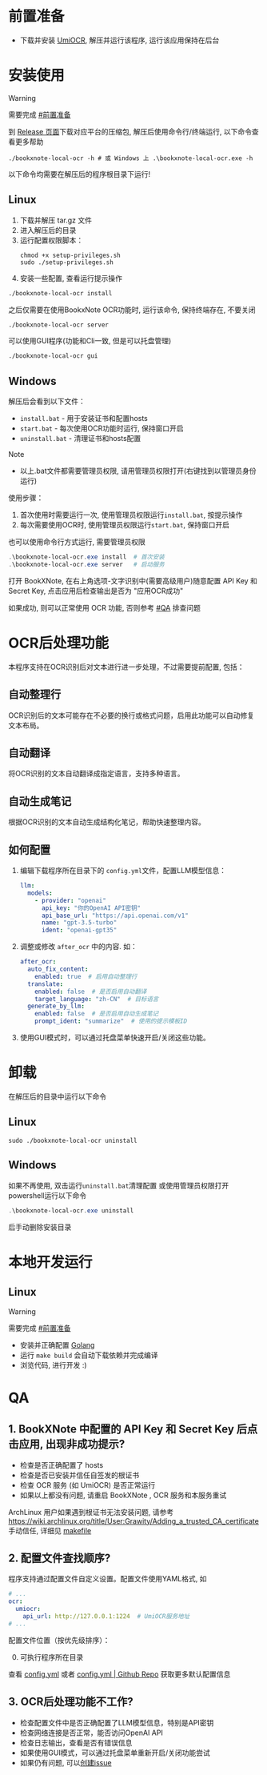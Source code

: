 # 前置准备
- 下载并安装 [UmiOCR](https://github.com/hiroi-sora/Umi-OCR), 解压并运行该程序, 运行该应用保持在后台

# 安装使用
> [!warning]
> 需要完成 [#前置准备](#前置准备)

到 [Release 页面](https://github.com/StrayDragon/bookxnote-local-ocr/releases)下载对应平台的压缩包, 解压后使用命令行/终端运行, 以下命令查看更多帮助
```
./bookxnote-local-ocr -h # 或 Windows 上 .\bookxnote-local-ocr.exe -h
```

以下命令均需要在解压后的程序根目录下运行!

## Linux

1. 下载并解压 tar.gz 文件
2. 进入解压后的目录
3. 运行配置权限脚本：
   ```
   chmod +x setup-privileges.sh
   sudo ./setup-privileges.sh
   ```
4. 安装一些配置, 查看运行提示操作
```sh
./bookxnote-local-ocr install
```

之后仅需要在使用BookxNote OCR功能时, 运行该命令, 保持终端存在, 不要关闭
```sh
./bookxnote-local-ocr server
```

可以使用GUI程序(功能和Cli一致, 但是可以托盘管理)
```sh
./bookxnote-local-ocr gui
```

## Windows

解压后会看到以下文件：
- `install.bat` - 用于安装证书和配置hosts
- `start.bat` - 每次使用OCR功能时运行, 保持窗口开启
- `uninstall.bat` - 清理证书和hosts配置

> [!note]
> - 以上.bat文件都需要管理员权限, 请用管理员权限打开(右键找到以管理员身份运行)

使用步骤：
1. 首次使用时需要运行一次, 使用管理员权限运行`install.bat`, 按提示操作
2. 每次需要使用OCR时, 使用管理员权限运行`start.bat`, 保持窗口开启

也可以使用命令行方式运行, 需要管理员权限
```powershell
.\bookxnote-local-ocr.exe install  # 首次安装
.\bookxnote-local-ocr.exe server   # 启动服务
```

打开 BookXNote, 在右上角选项-文字识别中(需要高级用户)随意配置 API Key 和 Secret Key, 点击应用后检查输出是否为 "应用OCR成功"

如果成功, 则可以正常使用 OCR 功能, 否则参考 [#QA](#QA) 排查问题

# OCR后处理功能

本程序支持在OCR识别后对文本进行进一步处理，不过需要提前配置, 包括：

## 自动整理行

OCR识别后的文本可能存在不必要的换行或格式问题，启用此功能可以自动修复文本布局。

## 自动翻译

将OCR识别的文本自动翻译成指定语言，支持多种语言。

## 自动生成笔记

根据OCR识别的文本自动生成结构化笔记，帮助快速整理内容。

## 如何配置

1. 编辑下载程序所在目录下的 `config.yml`文件，配置LLM模型信息：
   ```yaml
   llm:
     models:
       - provider: "openai"
         api_key: "你的OpenAI API密钥"
         api_base_url: "https://api.openai.com/v1"
         name: "gpt-3.5-turbo"
         ident: "openai-gpt35"
   ```

2. 调整或修改 `after_ocr` 中的内容. 如：
   ```yaml
   after_ocr:
     auto_fix_content:
       enabled: true  # 启用自动整理行
     translate:
       enabled: false  # 是否启用自动翻译
       target_language: "zh-CN"  # 目标语言
     generate_by_llm:
       enabled: false  # 是否启用自动生成笔记
       prompt_ident: "summarize"  # 使用的提示模板ID
   ```

3. 使用GUI模式时，可以通过托盘菜单快速开启/关闭这些功能。

# 卸载

在解压后的目录中运行以下命令

## Linux
```
sudo ./bookxnote-local-ocr uninstall
```

## Windows
如果不再使用, 双击运行`uninstall.bat`清理配置 或使用管理员权限打开powershell运行以下命令

```powershell
.\bookxnote-local-ocr.exe uninstall
```
后手动删除安装目录

# 本地开发运行
## Linux
> [!warning]
> 需要完成 [#前置准备](#前置准备)

- 安装并正确配置 [Golang](https://go.dev/doc/install)
- 运行 `make build` 会自动下载依赖并完成编译
- 浏览代码, 进行开发 :)


# QA

## 1. BookXNote 中配置的 API Key 和 Secret Key 后点击应用, 出现非成功提示?

- 检查是否正确配置了 hosts
- 检查是否已安装并信任自签发的根证书
- 检查 OCR 服务 (如 UmiOCR) 是否正常运行
- 如果以上都没有问题, 请重启 BookXNote , OCR 服务和本服务重试

ArchLinux 用户如果遇到根证书无法安装问题, 请参考 https://wiki.archlinux.org/title/User:Grawity/Adding_a_trusted_CA_certificate 手动信任, 详细见 [makefile](../Makefile)


## 2. 配置文件查找顺序?

程序支持通过配置文件自定义设置。配置文件使用YAML格式, 如

```yaml
# ...
ocr:
  umiocr:
    api_url: http://127.0.0.1:1224  # UmiOCR服务地址
# ...
```

配置文件位置（按优先级排序）：

0. 可执行程序所在目录

<!-- ### Linux
1. ~/.local/share/bookxnote-local-ocr/config.yml
2. ~/.config/bookxnote-local-ocr/config.yml

### Windows
1. %APPDATA%/bookxnote-local-ocr/config.yml -->

查看 [config.yml](../config.yml) 或者 [config.yml | Github Repo](https://github.com/StrayDragon/bookxnote-local-ocr/blob/main/artifact/config.yml) 获取更多默认配置信息

## 3. OCR后处理功能不工作?

- 检查配置文件中是否正确配置了LLM模型信息，特别是API密钥
- 检查网络连接是否正常，能否访问OpenAI API
- 检查日志输出，查看是否有错误信息
- 如果使用GUI模式，可以通过托盘菜单重新开启/关闭功能尝试
- 如果仍有问题, 可以[创建issue](https://github.com/StrayDragon/bookxnote-local-ocr/issues/new)
